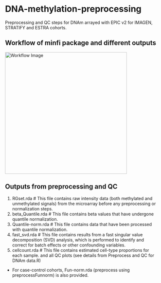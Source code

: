# DNA-methylation-preprocessing
Preprocessing and QC steps for DNAm arrayed with EPIC v2 for IMAGEN, STRATIFY and ESTRA cohorts.

## Workflow of minfi package and different outputs
<img src="https://github.com/XinyangYu918/DNA-methylation-preprocessing/assets/52769576/bfac942c-14d8-4a95-98a1-127ad3d1dd73" alt="Workflow Image" width="400"/>

## Outputs from preprocessing and QC
1. RGset.rda # This file contains raw intensity data (both methylated and unmethylated signals) from the microarray before any preprocessing or normalization steps.
2. beta_Quantile.rda # This file contains beta values that have undergone quantile normalization.
3. Quantile-norm.rda # This file contains data that have been processed with quantile normalization.
4. fast_svd.rda # This file contains results from a fast singular value decomposition (SVD) analysis, which is performed to identify and correct for batch effects or other confounding variables.
5. cellcount.rda # This file contains estimated cell-type proportions for each sample.
and all QC plots (see details from Preprocess and QC for DNAm data.R)

* For case-control cohorts, Fun-norm.rda (preprocess using preprocessFunnorm) is also provided. 
